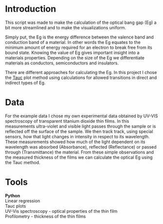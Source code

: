 # Introduction

This script was made to make the calculation of the optical bang gap (Eg) a bit more streamlined and to make the visualizations uniform.

Simply put, the Eg is the energy difference between the valence band and conduction band of a material. In other words the Eg equates to the minimum amount of energy required for an electron to break free from its bound state.
Knowing the value of Eg gives important insight into a materials properties. Depending on the size of the Eg we differentiate materials as conductors, semiconductors and insulators.

There are different approaches for calculating the Eg. In this project I chose the [Tauc](https://en.wikipedia.org/wiki/Tauc_plot) plot method using calculations for allowed transitions in direct and indirect types of Eg.

# Data
For the example data I chose my own experimental data obtained by UV-VIS spectroscopy of transparent titanium dioxide thin films. In this measurements ultra-violet and visible light passes through the sample or is reflected off the surface of the sample. We then track track, using special sensors, how that light changes in intensity in respect to its wavelength. 
These measurements showed how much of the light dependent on its wavelength was absorbed (Absorbance), reflected (Reflectance) or passed through (Transmittance) the material. From these simple observations and the measured thickness of the films we can calculate the optical Eg using the Tauc method.

# Tools
__Python__  
Linear regression  
Tauc plots  
UV-Vis spectroscopy - optical properties of the thin film  
Profilometry - thickness of the thin films  
